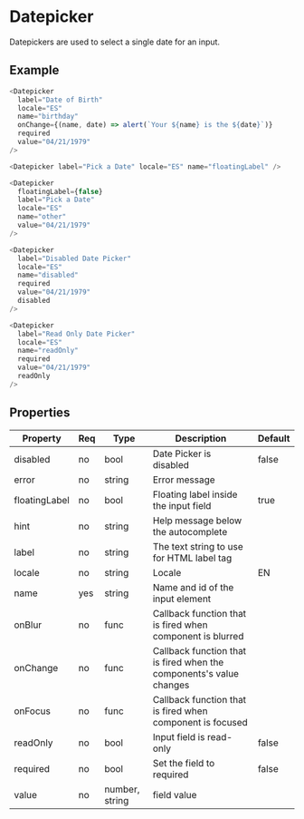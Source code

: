 # Datepicker

Datepickers are used to select a single date for an input.

## Example

```javascript
<Datepicker
  label="Date of Birth"
  locale="ES"
  name="birthday"
  onChange={(name, date) => alert(`Your ${name} is the ${date}`)}
  required
  value="04/21/1979"
/>

<Datepicker label="Pick a Date" locale="ES" name="floatingLabel" />

<Datepicker
  floatingLabel={false}
  label="Pick a Date"
  locale="ES"
  name="other"
  value="04/21/1979"
/>

<Datepicker
  label="Disabled Date Picker"
  locale="ES"
  name="disabled"
  required
  value="04/21/1979"
  disabled
/>

<Datepicker
  label="Read Only Date Picker"
  locale="ES"
  name="readOnly"
  required
  value="04/21/1979"
  readOnly
/>
```

## Properties

| Property      | Req | Type           | Description                                                         | Default |
| ------------- | --- | -------------- | ------------------------------------------------------------------- | ------- |
| disabled      | no  | bool           | Date Picker is disabled                                             | false   |
| error         | no  | string         | Error message                                                       |         |
| floatingLabel | no  | bool           | Floating label inside the input field                               | true    |
| hint          | no  | string         | Help message below the autocomplete                                 |         |
| label         | no  | string         | The text string to use for HTML label tag                           |         |
| locale        | no  | string         | Locale                                                              | EN      |
| name          | yes | string         | Name and id of the input element                                    |         |
| onBlur        | no  | func           | Callback function that is fired when component is blurred           |         |
| onChange      | no  | func           | Callback function that is fired when the components's value changes |         |
| onFocus       | no  | func           | Callback function that is fired when component is focused           |         |
| readOnly      | no  | bool           | Input field is read-only                                            | false   |
| required      | no  | bool           | Set the field to required                                           | false   |
| value         | no  | number, string | field value                                                         |         |
